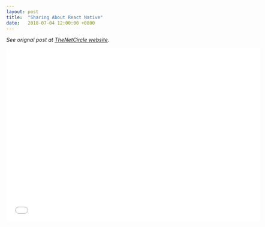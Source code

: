 ```yaml
---
layout: post
title:  "Sharing About React Native"
date:   2018-07-04 12:00:00 +0800
---
```


_See orignal post at [TheNetCircle website](https://thenetcircle.com/updates/research-sharing-react-native/)._

<iframe src="//slides.com/timwangdev/react-native-at-dating-framework/embed" width="678" height="464" scrolling="no" frameborder="0" webkitallowfullscreen mozallowfullscreen allowfullscreen></iframe>